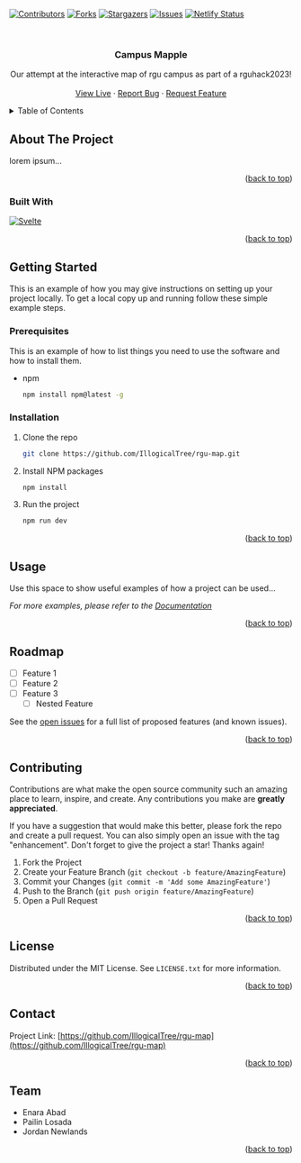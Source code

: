
<a name="readme-top"></a>

[![Contributors][contributors-shield]][contributors-url]
[![Forks][forks-shield]][forks-url]
[![Stargazers][stars-shield]][stars-url]
[![Issues][issues-shield]][issues-url]
[![Netlify Status](https://api.netlify.com/api/v1/badges/f1e95f36-87a6-43a0-9028-f33db17a06bf/deploy-status)](https://app.netlify.com/sites/campus-mapple/deploys)


<!-- PROJECT LOGO -->
<br />
<div align="center">

<h3 align="center">Campus Mapple</h3>

  <p align="center">
    Our attempt at the interactive map of rgu campus as part of a rguhack2023! 
    <br />
    <br />
    <a href="https://campus-mapple.netlify.app">View Live</a>
    ·
    <a href="https://github.com/IllogicalTree/rgu-map/issues">Report Bug</a>
    ·
    <a href="https://github.com/IllogicalTree/rgu-map/issues">Request Feature</a>
  </p>
</div>



<!-- TABLE OF CONTENTS -->
<details>
  <summary>Table of Contents</summary>
  <ol>
    <li>
      <a href="#about-the-project">About The Project</a>
      <ul>
        <li><a href="#built-with">Built With</a></li>
      </ul>
    </li>
    <li>
      <a href="#getting-started">Getting Started</a>
      <ul>
        <li><a href="#prerequisites">Prerequisites</a></li>
        <li><a href="#installation">Installation</a></li>
      </ul>
    </li>
    <li><a href="#usage">Usage</a></li>
    <li><a href="#roadmap">Roadmap</a></li>
    <li><a href="#contributing">Contributing</a></li>
    <li><a href="#license">License</a></li>
    <li><a href="#contact">Contact</a></li>
    <li><a href="#acknowledgments">Acknowledgments</a></li>
  </ol>
</details>



<!-- ABOUT THE PROJECT -->
## About The Project

lorem ipsum...

<p align="right">(<a href="#readme-top">back to top</a>)</p>


### Built With

  [![Svelte][Svelte.dev]][Svelte-url]


<p align="right">(<a href="#readme-top">back to top</a>)</p>



<!-- GETTING STARTED -->
## Getting Started

This is an example of how you may give instructions on setting up your project locally.
To get a local copy up and running follow these simple example steps.

### Prerequisites

This is an example of how to list things you need to use the software and how to install them.
* npm
  ```sh
  npm install npm@latest -g
  ```

### Installation

1. Clone the repo
   ```sh
   git clone https://github.com/IllogicalTree/rgu-map.git
   ```
2. Install NPM packages
   ```sh
   npm install
   ```
3. Run the project
   ```sh
   npm run dev
   ```

<p align="right">(<a href="#readme-top">back to top</a>)</p>



<!-- USAGE EXAMPLES -->
## Usage

Use this space to show useful examples of how a project can be used...

_For more examples, please refer to the [Documentation](https://example.com)_

<p align="right">(<a href="#readme-top">back to top</a>)</p>



<!-- ROADMAP -->
## Roadmap

- [ ] Feature 1
- [ ] Feature 2
- [ ] Feature 3
    - [ ] Nested Feature

See the [open issues](https://github.com/IllogicalTree/rgu-map/issues) for a full list of proposed features (and known issues).

<p align="right">(<a href="#readme-top">back to top</a>)</p>



<!-- CONTRIBUTING -->
## Contributing

Contributions are what make the open source community such an amazing place to learn, inspire, and create. Any contributions you make are **greatly appreciated**.

If you have a suggestion that would make this better, please fork the repo and create a pull request. You can also simply open an issue with the tag "enhancement".
Don't forget to give the project a star! Thanks again!

1. Fork the Project
2. Create your Feature Branch (`git checkout -b feature/AmazingFeature`)
3. Commit your Changes (`git commit -m 'Add some AmazingFeature'`)
4. Push to the Branch (`git push origin feature/AmazingFeature`)
5. Open a Pull Request

<p align="right">(<a href="#readme-top">back to top</a>)</p>



<!-- LICENSE -->
## License

Distributed under the MIT License. See `LICENSE.txt` for more information.

<p align="right">(<a href="#readme-top">back to top</a>)</p>



<!-- CONTACT -->
## Contact

Project Link: [https://github.com/IllogicalTree/rgu-map](https://github.com/IllogicalTree/rgu-map)

<p align="right">(<a href="#readme-top">back to top</a>)</p>



<!-- ACKNOWLEDGMENTS -->
## Team

* Enara Abad
* Pailin Losada
* Jordan Newlands

<p align="right">(<a href="#readme-top">back to top</a>)</p>



<!-- MARKDOWN LINKS & IMAGES -->
<!-- https://www.markdownguide.org/basic-syntax/#reference-style-links -->
[contributors-shield]: https://img.shields.io/github/contributors/IllogicalTree/rgu-map.svg?style=for-the-badge
[contributors-url]: https://github.com/IllogicalTree/rgu-map/graphs/contributors
[forks-shield]: https://img.shields.io/github/forks/IllogicalTree/rgu-map.svg?style=for-the-badge
[forks-url]: https://github.com/IllogicalTree/rgu-map/network/members
[stars-shield]: https://img.shields.io/github/stars/IllogicalTree/rgu-map.svg?style=for-the-badge
[stars-url]: https://github.com/IllogicalTree/rgu-map/stargazers
[issues-shield]: https://img.shields.io/github/issues/IllogicalTree/rgu-map.svg?style=for-the-badge
[issues-url]: https://github.com/IllogicalTree/rgu-map/issues
[license-shield]: https://img.shields.io/github/license/Illogicalree/rgu-map.svg?style=for-the-badge
[license-url]: https://github.com/IllogicalTree/rgu-map/blob/master/LICENSE.txt
[Svelte.dev]: https://img.shields.io/badge/Svelte-4A4A55?style=for-the-badge&logo=svelte&logoColor=FF3E00
[Svelte-url]: https://svelte.dev/
